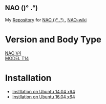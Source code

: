 NAO ()° .°)
---
My [Repository](https://github.com/mxochicale/nao.git) for
[NAO ()° .°) ](https://www.ald.softbankrobotics.com/en/cool-robots/nao), [NAO-wiki](https://en.wikipedia.org/wiki/Nao_(robot))

# Version and Body Type
[NAO V4](http://doc.aldebaran.com/2-1/family/body_type.html#robon-version)  
[MODEL T14](http://doc.aldebaran.com/2-1/family/body_type.html#nao-t14)  

# Installation
* [Instllation on Ubuntu 14.04 x64](https://github.com/mxochicale/nao/blob/master/INSTALLATION_Ubuntu1404X64.md)
* [Instllation on Ubuntu 16.04 x64](https://github.com/mxochicale/nao/blob/master/INSTALLATION_Ubuntu1604X64.md)
